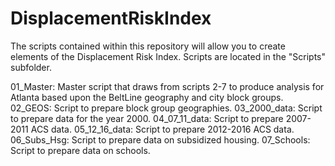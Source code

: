 # DisplacementRiskIndex
The scripts contained within this repository will allow you to create elements of the Displacement Risk Index. Scripts are located in the "Scripts" subfolder.

01_Master: Master script that draws from scripts 2-7 to produce analysis for Atlanta based upon the BeltLine geography and city block groups.
02_GEOS: Script to prepare block group geographies.
03_2000_data: Script to prepare data for the year 2000.
04_07_11_data: Script to prepare 2007-2011 ACS data.
05_12_16_data: Script to prepare 2012-2016 ACS data.
06_Subs_Hsg: Script to prepare data on subsidized housing.
07_Schools: Script to prepare data on schools.
